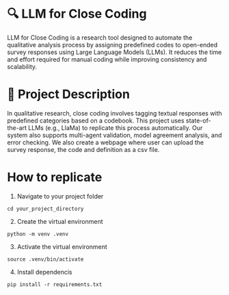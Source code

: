 # 🔍 LLM for Close Coding
LLM for Close Coding is a research tool designed to automate the qualitative analysis process by assigning predefined codes to open-ended survey responses using Large Language Models (LLMs). It reduces the time and effort required for manual coding while improving consistency and scalability.

# 📌 Project Description
In qualitative research, close coding involves tagging textual responses with predefined categories based on a codebook. This project uses state-of-the-art LLMs (e.g., LlaMa) to replicate this process automatically. Our system also supports multi-agent validation, model agreement analysis, and error checking. We also create a webpage where user can upload the survey response, the code and definition as a csv file.

# How to replicate

1. Navigate to your project folder
```
cd your_project_directory
```
2. Create the virtual environment
```
python -m venv .venv
```
3. Activate the virtual environment
```
source .venv/bin/activate
```
4. Install dependencis
```
pip install -r requirements.txt
```




